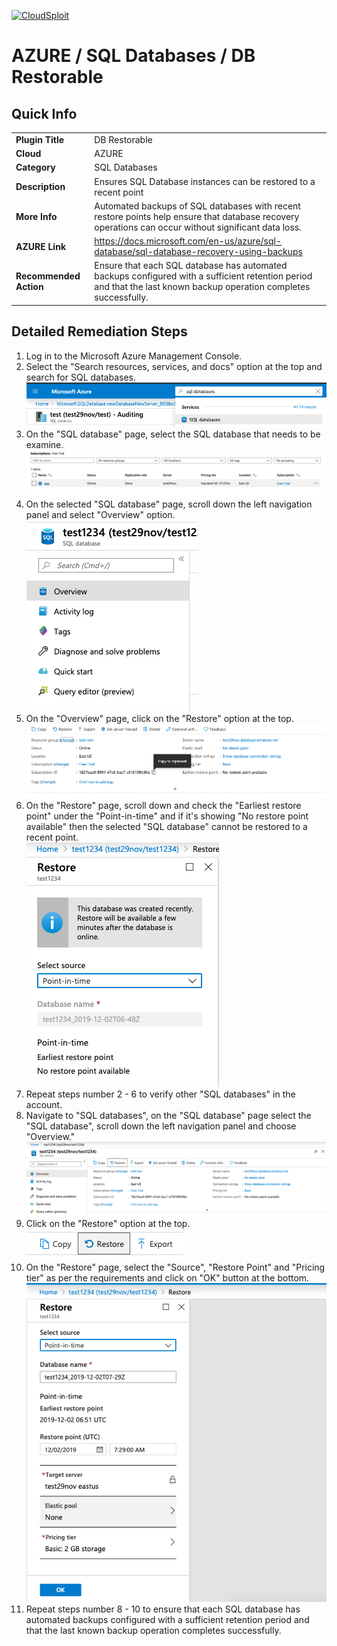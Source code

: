 [![CloudSploit](https://cloudsploit.com/img/logo-new-big-text-100.png "CloudSploit")](https://cloudsploit.com)

# AZURE / SQL Databases / DB Restorable

## Quick Info

| | |
|-|-|
| **Plugin Title** | DB Restorable |
| **Cloud** | AZURE |
| **Category** | SQL Databases |
| **Description** | Ensures SQL Database instances can be restored to a recent point |
| **More Info** | Automated backups of SQL databases with recent restore points help ensure that database recovery operations can occur without significant data loss. |
| **AZURE Link** | https://docs.microsoft.com/en-us/azure/sql-database/sql-database-recovery-using-backups |
| **Recommended Action** | Ensure that each SQL database has automated backups configured with a sufficient retention period and that the last known backup operation completes successfully. |

## Detailed Remediation Steps

1. Log in to the Microsoft Azure Management Console.
2. Select the "Search resources, services, and docs" option at the top and search for SQL databases. </br> <img src="/resources/azure/sqldatabases/db-restorable/step2.png"/>
3. On the "SQL database" page, select the SQL database that needs to be examine.</br> <img src="/resources/azure/sqldatabases/db-restorable/step3.png"/>
4. On the selected "SQL database" page, scroll down the left navigation panel and select "Overview" option.</br> <img src="/resources/azure/sqldatabases/db-restorable/step4.png"/>
5. On the "Overview" page, click on the "Restore" option at the top.</br> <img src="/resources/azure/sqldatabases/db-restorable/step5.png"/>
6. On the "Restore" page, scroll down and check the "Earliest restore point" under the "Point-in-time" and if it's showing "No restore point available" then the selected "SQL database" cannot be restored to a recent point.</br> <img src="/resources/azure/sqldatabases/db-restorable/step6.png"/>
7. Repeat steps number 2 - 6 to verify other "SQL databases" in the account.</br>
8. Navigate to "SQL databases", on the "SQL database" page select the "SQL database", scroll down the left navigation panel and choose "Overview." </br> <img src="/resources/azure/sqldatabases/db-restorable/step8.png"/>
9. Click on the "Restore" option at the top. </br> <img src="/resources/azure/sqldatabases/db-restorable/step9.png"/>
10. On the "Restore" page, select the "Source", "Restore Point" and "Pricing tier" as per the requirements and click on "OK" button at the bottom.</br> <img src="/resources/azure/sqldatabases/db-restorable/step10.png"/>
11. Repeat steps number 8 - 10 to ensure that each SQL database has automated backups configured with a sufficient retention period and that the last known backup operation completes successfully.</br>
